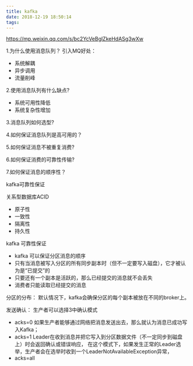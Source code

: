 ```yaml
---
title: kafka
date: 2018-12-19 18:50:14
tags:
---
```

https://mp.weixin.qq.com/s/bc2YcVeBglZkeHdASg3wXw

1.为什么使用消息队列？
引入MQ好处：
- 系统解耦
- 异步调用
- 流量削峰

2.使用消息队列有什么缺点?
- 系统可用性降低
- 系统复杂性增加

3.消息队列如何选型?

4.如何保证消息队列是高可用的？

5.如何保证消息不被重复消费?

6.如何保证消费的可靠性传输?

7.如何保证消息的顺序性？

kafka可靠性保证

关系型数据库ACID
- 原子性
- 一致性
- 隔离性
- 持久性

kafka 可靠性保证
- kafka 可以保证分区消息的顺序
- 只有当消息被写入分区的所有同步副本时（但不一定要写入磁盘），它才被认为是“已提交”的
- 只要还有一个副本是活跃的，那么已经提交的消息就不会丢失
- 消费者只能读取已经提交的消息



分区的分布：
默认情况下，kafka会确保分区的每个副本被放在不同的broker上。


发送确认：
生产者可以选择3中确认模式
- acks=0 如果生产者能够通过网络把消息发送出去，那么就认为消息已成功写入Kafka；
- acks=1 Leader在收到消息并把它写入到分区数据文件（不一定同步到磁盘上）时会返回确认或错误响应，
在这个模式下，如果发生正常的Leader选举，生产者会在选举时收到一个LeaderNotAvailableException异常，
- acks=all 